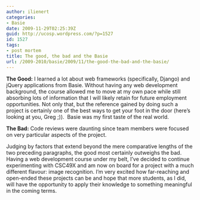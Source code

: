 ```yaml
---
author: ilienert
categories:
- Basie
date: 2009-11-29T02:25:39Z
guid: http://ucosp.wordpress.com/?p=1527
id: 1527
tags:
- post mortem
title: The good, the bad and the Basie
url: /2009-2010/basie/2009/11/the-good-the-bad-and-the-basie/
---
```


**The Good:** I learned a lot about web frameworks (specifically, Django) and jQuery applications from Basie. Without having any web development background, the course allowed me to move at my own pace while still absorbing lots of information that I will likely retain for future employment opportunities. Not only that, but the reference gained by doing such a project is certainly one of the best ways to get your foot in the door (here&#8217;s looking at you, Greg ;)).  Basie was my first taste of the real world.

**The Bad:** Code reviews were daunting since team members were focused on very particular aspects of the project.

Judging by factors that extend beyond the mere comparative lengths of the two preceding paragraphs, the good most certainly outweighs the bad. Having a web development course under my belt, I&#8217;ve decided to continue experimenting with CSC49X and am now on board for a project with a much different flavour: image recognition. I&#8217;m very excited how far-reaching and open-ended these projects can be and hope that more students, as I did, will have the opportunity to apply their knowledge to something meaningful in the coming terms.